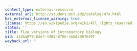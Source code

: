 ```yaml
---
content_type: external-resource
external_url: http://student.mit.edu/catalog/m7a.html
has_external_license_warning: true
license: https://en.wikipedia.org/wiki/All_rights_reserved
status: ''
title: five versions of introductory biology
uid: 1326a979-b2e7-4483-8786-3e5d3067640f
wayback_url: ''
---
```

